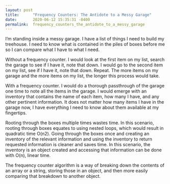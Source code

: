 ```yaml
---
layout: post
title:      "Frequency Counters: The Antidote to a Messy Garage"
date:       2020-06-12 15:35:31 -0400
permalink:  frequency_counters_the_antidote_to_a_messy_garage
---
```



I’m standing inside a messy garage. I have a list of things I need to build my treehouse. I need to know what is contained in the piles of boxes before me so I can compare what I have to what I need. 

Without a frequency counter. I would look at the first item on my list, search the garage to see if I have it, note that down. I would go to the second item on my list, see if I have it, note that down. Repeat. The more items on my garage and the more items on my list, the longer this process would take. 

With a frequency counter. I would do a thorough passthrough of the garage one time to note all the items in the garage. I would emerge with an inventory that contains the name of each item, how many I have, and any other pertinent information. It does not matter how many items I have in the garage now, I have everything I need to know about them available at my fingertips. 

Rooting through the boxes multiple times wastes time. In this scenario, rooting through boxes equates to using nested loops, which would result in quadratic time O(n2).  Going through the boxes once and creating an inventory of the relevant information and using the inventory to return requested information is cleaner and saves time. In this scenario, the inventory is an object created and accessing that information can be done with O(n), linear time.  

The frequency counter algorithm is a way of breaking down the contents of an array or a string, storing those in an object, and then more easily comparing that breakdown to another object. 
